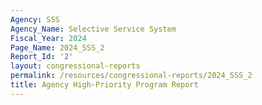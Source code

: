 ```yaml
---
Agency: SSS
Agency_Name: Selective Service System
Fiscal_Year: 2024
Page_Name: 2024_SSS_2
Report_Id: '2'
layout: congressional-reports
permalink: /resources/congressional-reports/2024_SSS_2
title: Agency High-Priority Program Report
---
```

